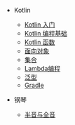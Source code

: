 - Kotlin
    - [Kotlin 入门](001.md)
    - [Kotlin 编程基础](002.md)
    - [Kotlin 函数](003.md)
    - [面向对象](004.md)
    - [集合](005.md)
    - [Lambda编程](006.md)
    - [泛型](007.md)
    - [Gradle](008.md)

- 钢琴
    - [半音与全音](piano/002.md)